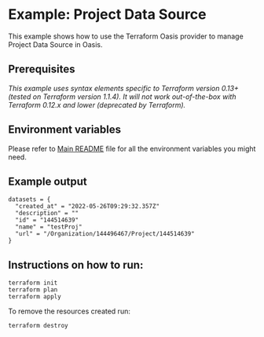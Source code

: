 # Example: Project Data Source

This example shows how to use the Terraform Oasis provider to manage Project Data Source in Oasis.

## Prerequisites

*This example uses syntax elements specific to Terraform version 0.13+ (tested on Terraform version 1.1.4).
It will not work out-of-the-box with Terraform 0.12.x and lower (deprecated by Terraform).*

## Environment variables
Please refer to [Main README](../../README.md) file for all the environment variables you might need.

## Example output
```
datasets = {
  "created_at" = "2022-05-26T09:29:32.357Z"
  "description" = ""
  "id" = "144514639"
  "name" = "testProj"
  "url" = "/Organization/144496467/Project/144514639"
}
```

## Instructions on how to run:
```
terraform init
terraform plan
terraform apply
```

To remove the resources created run:
```
terraform destroy
``` 